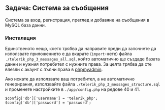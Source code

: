 ## Задача: Система за съобщения

Система за вход, регистрация, преглед и добавяне на съобщения в MySQL база данни.

### Инсталация

Единственото нещо, което трябва да направите преди да започнете да използвате приложението е да вкарате (`import`-нете) файла `./telerik_php_3_messages_all.sql`, който автоматично ще създаде базата данни и нужния потребител с нужните права. За целта трябва да сте влезли с акаунт с пълни права в [phpmyadmin](http://localhost/phpmyadmin). 

Ако искате да използвате ваш потребител, а не автоматично генерирания, използвайте файла `./telerik_php_3_messages_structure.sql` и променете настройките в `./app/config.php` на редове 40 и 41.

    $config['db']['username'] = 'telerik_php';
    $config['db']['password'] = 'password';